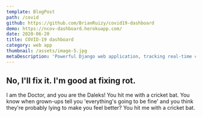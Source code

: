 ```yaml
---
template: BlogPost
path: /covid
github: https://github.com/BrianRuizy/covid19-dashboard
demo: https://ncov-dashboard.herokuapp.com/
date: 2020-06-20
title: COVID-19 dashboard
category: web app
thumbnail: /assets/image-5.jpg
metaDescription: 'Powerful Django web application, tracking real-time coronavirus cases, with an intuitive and dilligent UI.'
---
```

## No, I'll fix it. I'm good at fixing rot.

I am the Doctor, and you are the Daleks! You hit me with a cricket bat. You know when grown-ups tell you 'everything's going to be fine' and you think they're probably lying to make you feel better? You hit me with a cricket bat.


